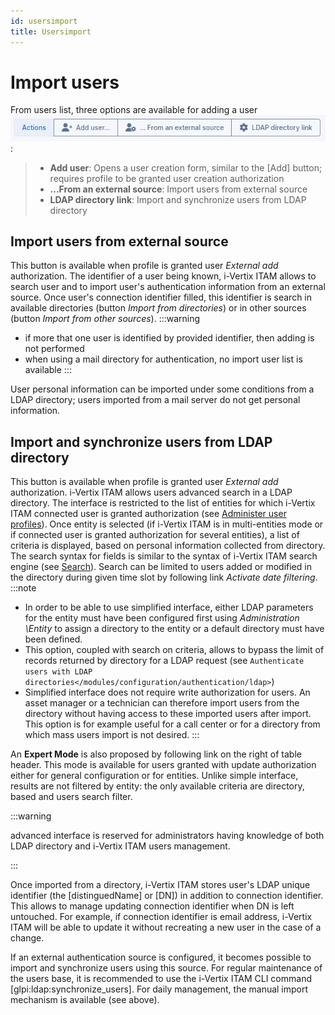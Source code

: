 ```yaml
---
id: usersimport
title: Usersimport
---
```


# Import users

From users list, three options are available for adding a user
![addUserAll](../../../assets/modules/administration/images/addUserAll.png):

> - **Add user**: Opens a user creation form, similar to the
>   [Add] button; requires profile to be granted user
>   creation authorization
> - **...From an external source**: Import users from external source
> - **LDAP directory link**: Import and synchronize users from LDAP
>   directory

## Import users from external source

This button is available when profile is granted user *External add*
authorization. The identifier of a user being known, i-Vertix ITAM allows to
search user and to import user's authentication information from an
external source. Once user's connection identifier filled, this
identifier is search in available directories (button *Import from
directories*) or in other sources (button *Import from other sources*).
:::warning

- if more that one user is identified by provided identifier, then
  adding is not performed
- when using a mail directory for authentication, no import user list is
  available
:::

User personal information can be imported under some conditions from a
LDAP directory; users imported from a mail server do not get personal
information.

## Import and synchronize users from LDAP directory

This button is available when profile is granted user *External add*
authorization. i-Vertix ITAM allows users advanced search in a LDAP directory.
The interface is restricted to the list of entities for which i-Vertix ITAM
connected user is granted authorization (see
[Administer user profiles](/asset-management/modules/administration/profiles)). Once entity is selected (if i-Vertix ITAM is in multi-entities mode
or if connected user is granted authorization for several entities), a
list of criteria is displayed, based on personal information collected
from directory. The search syntax for fields is similar to the syntax of
i-Vertix ITAM search engine (see [Search](/asset-management/first-steps/search)). Search can be limited to users added or modified in the
directory during given time slot by following link *Activate date
filtering*.
:::note

- In order to be able to use simplified interface, either LDAP
  parameters for the entity must have been configured first using
  *Administration \Entity* to assign a directory to the entity or a
  default directory must have been defined.
- This option, coupled with search on criteria, allows to bypass the
  limit of records returned by directory for a LDAP request (see
  `Authenticate users with LDAP directories</modules/configuration/authentication/ldap>`)
- Simplified interface does not require write authorization for users.
  An asset manager or a technician can therefore import users from the
  directory without having access to these imported users after import.
  This option is for example useful for a call center or for a directory
  from which mass users import is not desired.
:::

An **Expert Mode** is also proposed by following link on the right of
table header. This mode is available for users granted with update
authorization either for general configuration or for entities. Unlike
simple interface, results are not filtered by entity: the only available
criteria are directory, based and users search filter.

:::warning

advanced interface is reserved for administrators having knowledge of
both LDAP directory and i-Vertix ITAM users management.

:::

Once imported from a directory, i-Vertix ITAM stores user's LDAP unique
identifier (the [distinguedName] or [DN]) in
addition to connection identifier. This allows to manage updating
connection identifier when DN is left untouched. For example, if
connection identifier is email address, i-Vertix ITAM will be able to update it
without recreating a new user in the case of a change.

If an external authentication source is configured, it becomes possible
to import and synchronize users using this source. For regular
maintenance of the users base, it is recommended to use the i-Vertix ITAM CLI
command [glpi:ldap:synchronize_users]. For daily management,
the manual import mechanism is available (see above).
